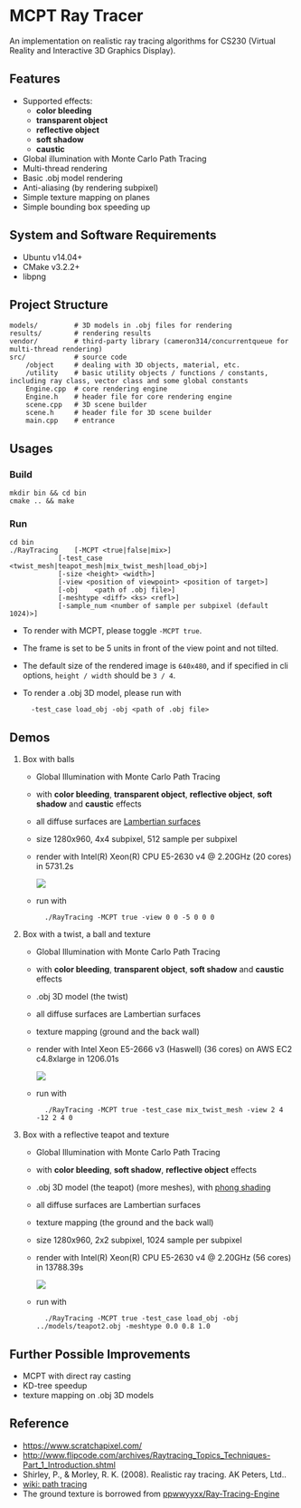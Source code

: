 # MCPT Ray Tracer
An implementation on realistic ray tracing algorithms for CS230 (Virtual Reality and Interactive 3D Graphics Display).


## Features
* Supported effects:
    * **color bleeding**
    * **transparent object**
    * **reflective object**
    * **soft shadow**
    * **caustic**
* Global illumination with Monte Carlo Path Tracing
* Multi-thread rendering
* Basic .obj model rendering
* Anti-aliasing (by rendering subpixel)
* Simple texture mapping on planes
* Simple bounding box speeding up

## System and Software Requirements
* Ubuntu v14.04+
* CMake v3.2.2+
* libpng

## Project Structure
```
models/ 		# 3D models in .obj files for rendering
results/ 		# rendering results
vendor/ 		# third-party library (cameron314/concurrentqueue for multi-thread rendering)
src/			# source code
	/object		# dealing with 3D objects, material, etc.
	/utility 	# basic utility objects / functions / constants, including ray class, vector class and some global constants
 	Engine.cpp	# core rendering engine
 	Engine.h	# header file for core rendering engine
 	scene.cpp	# 3D scene builder
 	scene.h		# header file for 3D scene builder
 	main.cpp	# entrance 	
```

## Usages
### Build
```
mkdir bin && cd bin
cmake .. && make
```

### Run
```
cd bin
./RayTracing	[-MCPT <true|false|mix>] 
			[-test_case <twist_mesh|teapot_mesh|mix_twist_mesh|load_obj>] 
			[-size <height> <width>] 
			[-view <position of viewpoint> <position of target>]
			[-obj 	 <path of .obj file>]
			[-meshtype <diff> <ks> <refl>]
			[-sample_num <number of sample per subpixel (default 1024)>]
```
* To render with MCPT, please toggle `-MCPT true`.
* The frame is set to be 5 units in front of the view point and not tilted. 
* The default size of the rendered image is `640x480`, and if specified in cli options, `height / width` should be `3 / 4`.
* To render a .obj 3D model, please run with
		
		-test_case load_obj -obj <path of .obj file>


## Demos
1. Box with balls
    * Global Illumination with Monte Carlo Path Tracing
    * with **color bleeding**, **transparent object**, **reflective object**, **soft shadow** and **caustic** effects
    * all diffuse surfaces are [Lambertian surfaces](https://en.wikipedia.org/wiki/Lambertian_reflectance)
    * size 1280x960, 4x4 subpixel, 512 sample per subpixel
    * render with Intel(R) Xeon(R) CPU E5-2630 v4 @ 2.20GHz (20 cores) in 5731.2s
    
    	![](https://raw.githubusercontent.com/YurongYou/RayTracing/master/results/render_image_MCPT_highres.jpg?token=AM-ptWp2Mz87K9diVOlomkYMJkU9ndcRks5Y7ujlwA%3D%3D)
	* run with
			
			./RayTracing -MCPT true -view 0 0 -5 0 0 0
2. Box with a twist, a ball and texture
	* Global Illumination with Monte Carlo Path Tracing
	* with **color bleeding**, **transparent object**, **soft shadow** and **caustic**  effects
	* .obj 3D model (the twist)
	* all diffuse surfaces are Lambertian surfaces
	* texture mapping (ground and the back wall)
	* render with Intel Xeon E5-2666 v3 (Haswell) (36 cores) on AWS EC2 c4.8xlarge in 1206.01s
		
		![](https://raw.githubusercontent.com/YurongYou/RayTracing/master/results/render_image_texture_obj.jpg)
	* run with
			
			./RayTracing -MCPT true -test_case mix_twist_mesh -view 2 4 -12 2 4 0
			
3. Box with a reflective teapot and texture
	* Global Illumination with Monte Carlo Path Tracing
	* with **color bleeding**, **soft shadow**, **reflective object** effects
	* .obj 3D model (the teapot) (more meshes), with [phong shading](https://en.wikipedia.org/wiki/Phong_shading)
	* all diffuse surfaces are Lambertian surfaces
	* texture mapping (the ground and the back wall)
	* size 1280x960, 2x2 subpixel, 1024 sample per subpixel
	* render with Intel(R) Xeon(R) CPU E5-2630 v4 @ 2.20GHz (56 cores) in 13788.39s
		
		![](https://raw.githubusercontent.com/YurongYou/RayTracing/master/results/render_image_teapot_2.jpg)
		
	* run with
		
			./RayTracing -MCPT true -test_case load_obj -obj ../models/teapot2.obj -meshtype 0.0 0.8 1.0

## Further Possible Improvements
* MCPT with direct ray casting
* KD-tree speedup
* texture mapping on .obj 3D models

## Reference
* https://www.scratchapixel.com/
* http://www.flipcode.com/archives/Raytracing_Topics_Techniques-Part_1_Introduction.shtml
* Shirley, P., & Morley, R. K. (2008). Realistic ray tracing. AK Peters, Ltd..
* [wiki: path tracing](https://en.wikipedia.org/wiki/Path_tracing)
* The ground texture is borrowed from [ppwwyyxx/Ray-Tracing-Engine](https://github.com/ppwwyyxx/Ray-Tracing-Engine)


